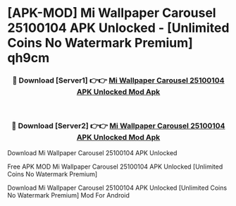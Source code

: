 # [APK-MOD] Mi Wallpaper Carousel 25100104 APK Unlocked - [Unlimited Coins No Watermark Premium] qh9cm



<div align="center">
<h3>🔴 Download [Server1] 👉👉 <a href="https://momento.my/?title=Mi_Wallpaper_Carousel_25100104_APK_Unlocked">Mi Wallpaper Carousel 25100104 APK Unlocked Mod Apk</a></h3><br>

<h3>🔴 Download [Server2] 👉👉 <a href="https://momento.my/?title=Mi_Wallpaper_Carousel_25100104_APK_Unlocked">Mi Wallpaper Carousel 25100104 APK Unlocked Mod Apk</a></h3>
</div>



Download Mi Wallpaper Carousel 25100104 APK Unlocked 

Free APK MOD Mi Wallpaper Carousel 25100104 APK Unlocked [Unlimited Coins No Watermark Premium]

Download Mi Wallpaper Carousel 25100104 APK Unlocked [Unlimited Coins No Watermark Premium] Mod For Android
